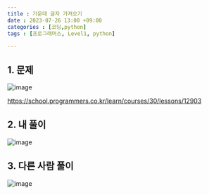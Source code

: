 ```yaml
---
title : 가운데 글자 가져오기
date : 2023-07-26 13:00 +09:00
categories : [코딩,python]
tags : [프로그래머스, Level1, python]

---
```

## 1. 문제
![image](https://github.com/mini0-0/mini0-0.github.io/assets/63296983/3e2bf600-adbf-4214-bb3b-492997f5b85c)

<https://school.programmers.co.kr/learn/courses/30/lessons/12903>

## 2. 내 풀이
![image](https://github.com/mini0-0/mini0-0.github.io/assets/63296983/df578ab1-5dba-46c2-a54e-0f0406df2886)

## 3. 다른 사람 풀이
![image](https://github.com/mini0-0/mini0-0.github.io/assets/63296983/da5d86a8-8255-4737-955b-0a215a03ba99)


